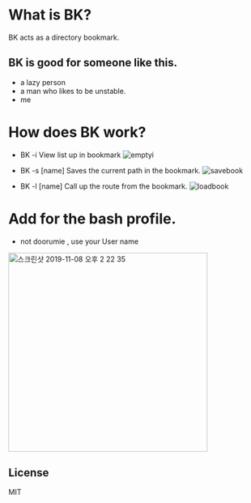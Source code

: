 # What is BK?

BK acts as a directory bookmark.
## BK is good for someone like this.

  - a lazy person
  - a man who likes to be unstable.
  - me

# How does BK work?

- BK -i 
 View list up in bookmark
 ![emptyi](https://user-images.githubusercontent.com/37411959/68451048-96ce2700-0230-11ea-9aa6-8a94a5c422ae.gif)

- BK -s [name]
 Saves the current path in the bookmark.
![savebook](https://user-images.githubusercontent.com/37411959/68451101-c8df8900-0230-11ea-9aa3-a7de7b956a1d.gif)

- BK -l [name]
 Call up the route from the bookmark.
![loadbook](https://user-images.githubusercontent.com/37411959/68451182-0fcd7e80-0231-11ea-90eb-40a2dfb067e2.gif)


# Add for the bash profile.
- not doorumie , use your User name
<img width="393" alt="스크린샷 2019-11-08 오후 2 22 35" src="https://user-images.githubusercontent.com/37411959/68451743-43a9a380-0233-11ea-9dff-82dacde2c87e.png">


License
----
MIT
